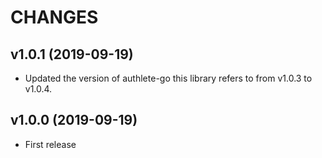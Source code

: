 CHANGES
=======

v1.0.1 (2019-09-19)
-------------------

- Updated the version of authlete-go this library refers to
  from v1.0.3 to v1.0.4.

v1.0.0 (2019-09-19)
-------------------

- First release

